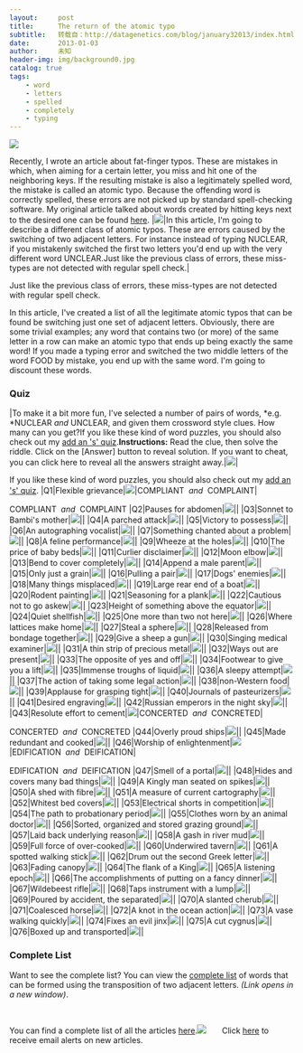 ```yaml
---
layout:     post
title:      The return of the atomic typo
subtitle:   转载自：http://datagenetics.com/blog/january32013/index.html
date:       2013-01-03
author:     未知
header-img: img/background0.jpg
catalog: true
tags:
    - word
    - letters
    - spelled
    - completely
    - typing
---
```

![](http://datagenetics.com/blog/january32013/b.png)


Recently, I wrote an article about fat-finger typos. These are mistakes in which, when aiming for a certain letter, you miss and hit one of the neighboring keys. If the resulting mistake is also a legitimately spelled word, the mistake is called an atomic typo. Because the offending word is correctly spelled, these errors are not picked up by standard spell-checking software. My original article talked about words created by hitting keys next to the desired one can be found [here](http://datagenetics.com/blog/november42012/index.html).
|![](http://datagenetics.com/blog/january32013/f.png)|In this article, I'm going to describe a different class of atomic typos. These are errors caused by the switching of two adjacent letters. For instance instead of typing NUCLEAR, if you mistakenly switched the first two letters you'd end up with the very different word UNCLEAR.Just like the previous class of errors, these miss-types are not detected with regular spell check.|

Just like the previous class of errors, these miss-types are not detected with regular spell check.

In this article, I've created a list of all the legitimate atomic typos that can be found be switching just one set of adjacent letters. Obviously, there are some trivial examples; any word that contains two (or more) of the same letter in a row can make an atomic typo that ends up being exactly the same word! If you made a typing error and switched the two middle letters of the word FOOD by mistake, you end up with the same word. I'm going to discount these words.

### Quiz
|To make it a bit more fun, I've selected a number of pairs of words, *e.g. *NUCLEAR *and* UNCLEAR, and given them crossword style clues. How many can you get?If you like these kind of word puzzles, you should also check out my [add an 's' quiz](http://datagenetics.com/blog/october32012/index.html).**Instructions:** Read the clue, then solve the riddle. Click on the [Answer] button to reveal solution. If you want to cheat, you can click here to reveal all the answers straight away.|![](http://datagenetics.com/blog/january32013/q.png)|

If you like these kind of word puzzles, you should also check out my [add an 's' quiz](http://datagenetics.com/blog/october32012/index.html).
|Q1|Flexible grievance|![](http://datagenetics.com/blog/january32013/a.png)|COMPLIANT  *and*  COMPLAINT|

COMPLIANT  *and*  COMPLAINT
|Q2|Pauses for abdomen|![](http://datagenetics.com/blog/january32013/a.png)||
|Q3|Sonnet to Bambi's mother|![](http://datagenetics.com/blog/january32013/a.png)||
|Q4|A parched attack|![](http://datagenetics.com/blog/january32013/a.png)||
|Q5|Victory to possess|![](http://datagenetics.com/blog/january32013/a.png)||
|Q6|An autographing vocalist|![](http://datagenetics.com/blog/january32013/a.png)||
|Q7|Something chanted about a problem|![](http://datagenetics.com/blog/january32013/a.png)||
|Q8|A feline performance|![](http://datagenetics.com/blog/january32013/a.png)||
|Q9|Wheeze at the holes|![](http://datagenetics.com/blog/january32013/a.png)||
|Q10|The price of baby beds|![](http://datagenetics.com/blog/january32013/a.png)||
|Q11|Curlier disclaimer|![](http://datagenetics.com/blog/january32013/a.png)||
|Q12|Moon elbow|![](http://datagenetics.com/blog/january32013/a.png)||
|Q13|Bend to cover completely|![](http://datagenetics.com/blog/january32013/a.png)||
|Q14|Append a male parent|![](http://datagenetics.com/blog/january32013/a.png)||
|Q15|Only just a grain|![](http://datagenetics.com/blog/january32013/a.png)||
|Q16|Pulling a pair|![](http://datagenetics.com/blog/january32013/a.png)||
|Q17|Dogs' enemies|![](http://datagenetics.com/blog/january32013/a.png)||
|Q18|Many things misplaced|![](http://datagenetics.com/blog/january32013/a.png)||
|Q19|Large rear end of a boat|![](http://datagenetics.com/blog/january32013/a.png)||
|Q20|Rodent painting|![](http://datagenetics.com/blog/january32013/a.png)||
|Q21|Seasoning for a plank|![](http://datagenetics.com/blog/january32013/a.png)||
|Q22|Cautious not to go askew|![](http://datagenetics.com/blog/january32013/a.png)||
|Q23|Height of something above the equator|![](http://datagenetics.com/blog/january32013/a.png)||
|Q24|Quiet shellfish|![](http://datagenetics.com/blog/january32013/a.png)||
|Q25|One more than two not here|![](http://datagenetics.com/blog/january32013/a.png)||
|Q26|Where lattices make home|![](http://datagenetics.com/blog/january32013/a.png)||
|Q27|Steal a sphere|![](http://datagenetics.com/blog/january32013/a.png)||
|Q28|Released from bondage together|![](http://datagenetics.com/blog/january32013/a.png)||
|Q29|Give a sheep a gun|![](http://datagenetics.com/blog/january32013/a.png)||
|Q30|Singing medical examiner|![](http://datagenetics.com/blog/january32013/a.png)||
|Q31|A thin strip of precious metal|![](http://datagenetics.com/blog/january32013/a.png)||
|Q32|Ways out are present|![](http://datagenetics.com/blog/january32013/a.png)||
|Q33|The opposite of yes and off|![](http://datagenetics.com/blog/january32013/a.png)||
|Q34|Footwear to give you a lift|![](http://datagenetics.com/blog/january32013/a.png)||
|Q35|Immense troughs of liquid|![](http://datagenetics.com/blog/january32013/a.png)||
|Q36|A sleepy attempt|![](http://datagenetics.com/blog/january32013/a.png)||
|Q37|The action of taking some legal action|![](http://datagenetics.com/blog/january32013/a.png)||
|Q38|non-Western food|![](http://datagenetics.com/blog/january32013/a.png)||
|Q39|Applause for grasping tight|![](http://datagenetics.com/blog/january32013/a.png)||
|Q40|Journals of pasteurizers|![](http://datagenetics.com/blog/january32013/a.png)||
|Q41|Desired engraving|![](http://datagenetics.com/blog/january32013/a.png)||
|Q42|Russian emperors in the night sky|![](http://datagenetics.com/blog/january32013/a.png)||
|Q43|Resolute effort to cement|![](http://datagenetics.com/blog/january32013/a.png)|CONCERTED  *and*  CONCRETED|

CONCERTED  *and*  CONCRETED
|Q44|Overly proud ships|![](http://datagenetics.com/blog/january32013/a.png)||
|Q45|Made redundant and cooked|![](http://datagenetics.com/blog/january32013/a.png)||
|Q46|Worship of enlightenment|![](http://datagenetics.com/blog/january32013/a.png)|EDIFICATION  *and*  DEIFICATION|

EDIFICATION  *and*  DEIFICATION
|Q47|Smell of a portal|![](http://datagenetics.com/blog/january32013/a.png)||
|Q48|Hides and covers many bad things|![](http://datagenetics.com/blog/january32013/a.png)||
|Q49|A Kingly man seated on spikes|![](http://datagenetics.com/blog/january32013/a.png)||
|Q50|A shed with fibre|![](http://datagenetics.com/blog/january32013/a.png)||
|Q51|A measure of current cartography|![](http://datagenetics.com/blog/january32013/a.png)||
|Q52|Whitest bed covers|![](http://datagenetics.com/blog/january32013/a.png)||
|Q53|Electrical shorts in competition|![](http://datagenetics.com/blog/january32013/a.png)||
|Q54|The path to probationary period|![](http://datagenetics.com/blog/january32013/a.png)||
|Q55|Clothes worn by an animal doctor|![](http://datagenetics.com/blog/january32013/a.png)||
|Q56|Sorted, organized and stored grazing ground|![](http://datagenetics.com/blog/january32013/a.png)||
|Q57|Laid back underlying reason|![](http://datagenetics.com/blog/january32013/a.png)||
|Q58|A gash in river mud|![](http://datagenetics.com/blog/january32013/a.png)||
|Q59|Full force of over-cooked|![](http://datagenetics.com/blog/january32013/a.png)||
|Q60|Underwired tavern|![](http://datagenetics.com/blog/january32013/a.png)||
|Q61|A spotted walking stick|![](http://datagenetics.com/blog/january32013/a.png)||
|Q62|Drum out the second Greek letter|![](http://datagenetics.com/blog/january32013/a.png)||
|Q63|Fading canopy|![](http://datagenetics.com/blog/january32013/a.png)||
|Q64|The flank of a King|![](http://datagenetics.com/blog/january32013/a.png)||
|Q65|A listening epoch|![](http://datagenetics.com/blog/january32013/a.png)||
|Q66|The accomplishments of putting on a fancy dinner|![](http://datagenetics.com/blog/january32013/a.png)||
|Q67|Wildebeest rifle|![](http://datagenetics.com/blog/january32013/a.png)||
|Q68|Taps instrument with a lump|![](http://datagenetics.com/blog/january32013/a.png)||
|Q69|Poured by accident, the separated|![](http://datagenetics.com/blog/january32013/a.png)||
|Q70|A slanted cherub|![](http://datagenetics.com/blog/january32013/a.png)||
|Q71|Coalesced horse|![](http://datagenetics.com/blog/january32013/a.png)||
|Q72|A knot in the ocean action|![](http://datagenetics.com/blog/january32013/a.png)||
|Q73|A vase walking quickly|![](http://datagenetics.com/blog/january32013/a.png)||
|Q74|Fixes an evil jinx|![](http://datagenetics.com/blog/january32013/a.png)||
|Q75|A cut cygnus|![](http://datagenetics.com/blog/january32013/a.png)||
|Q76|Boxed up and transported|![](http://datagenetics.com/blog/january32013/a.png)||

### Complete List

Want to see the complete list? You can view the [complete list](http://datagenetics.com/blog/january32013/complete.html) of words that can be formed using the transposition of two adjacent letters. *(Link opens in a new window)*.

 

You can find a complete list of all the articles [here](/blog.html).![](http://datagenetics.com/images/n.gif)
      Click [here](http://datagenetics.com/newsletter/subscribe.html) to receive email alerts on new articles.
